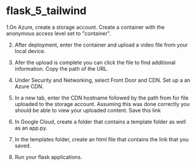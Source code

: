 # flask_5_tailwind

1.On Azure, create a storage account. Create a container with the anonymous access level set to "container". 

2. After deployment, enter the container and upload a video file from your local device. 

3. Afer the upload is complete you can click the file to find additional information. Copy the path of the URL. 

4. Under Security and Networking, select Front Door and CDN. Set up a an Azure CDN. 

5. In a new tab, enter the CDN hostname followed by the path from for file uploaded to the storage account. Assuming this was done correctly you should be able to view your uploaded content. Save this link

6. In Google Cloud, create a folder that contains a template folder as well as an app.py.

7. In the templates folder, create an html file that contains the link that you saved.

8. Run your flask applications.

